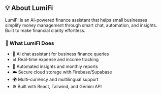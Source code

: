## 💡 About LumiFi

LumiFi is an AI-powered finance assistant that helps small businesses simplify money management through smart chat, automation, and insights.  
Built to make financial clarity effortless.

### 🚀 What LumiFi Does
- 💬 AI chat assistant for business finance queries  
- 📊 Real-time expense and income tracking  
- 🤖 Automated insights and monthly reports  
- ☁️ Secure cloud storage with Firebase/Supabase  
- 🌍 Multi-currency and multilingual support  
- ⚙️ Built with React, Tailwind, and Gemini API  

